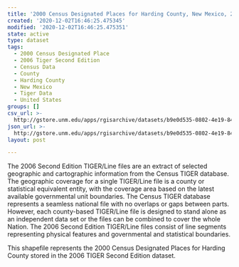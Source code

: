 ```yaml
---
title: '2000 Census Designated Places for Harding County, New Mexico, 2006se TIGER'
created: '2020-12-02T16:46:25.475345'
modified: '2020-12-02T16:46:25.475351'
state: active
type: dataset
tags:
  - 2000 Census Designated Place
  - 2006 Tiger Second Edition
  - Census Data
  - County
  - Harding County
  - New Mexico
  - Tiger Data
  - United States
groups: []
csv_url: >-
  http://gstore.unm.edu/apps/rgisarchive/datasets/b9e0d535-0802-4e19-8442-565ccaa3f720/tgr2006se_hard_place00.derived.csv
json_url: >-
  http://gstore.unm.edu/apps/rgisarchive/datasets/b9e0d535-0802-4e19-8442-565ccaa3f720/tgr2006se_hard_place00.derived.json
layout: post

---
```

The 2006 Second Edition TIGER/Line files are an extract of selected geographic and cartographic information from the Census TIGER database.  The geographic coverage for a single TIGER/Line file is a county or statistical equivalent entity, with the coverage area based on the latest available governmental unit boundaries. The Census TIGER database represents a seamless national file with no overlaps or gaps between parts.  However, each county-based TIGER/Line file is designed to stand alone as an independent data set or the files can be combined to cover the whole Nation.  The 2006 Second Edition  TIGER/Line files consist of line segments representing physical features and governmental and statistical boundaries.  

This shapefile represents the 2000 Census Designated Places for Harding County stored in the 2006 TIGER Second Edition dataset.
